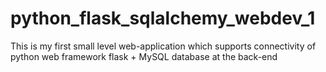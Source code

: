# python_flask_sqlalchemy_webdev_1
This is my first small level web-application which supports connectivity of python web framework flask + MySQL database at the back-end
